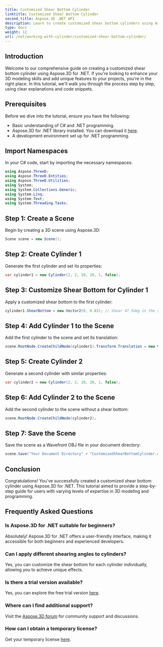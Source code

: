 ```yaml
---
title: Customized Shear Bottom Cylinder
linktitle: Customized Shear Bottom Cylinder
second_title: Aspose.3D .NET API
description: Learn to create customized shear bottom cylinders using Aspose.3D for .NET with our detailed step-by-step guide. Elevate your 3D modeling skills today!
type: docs
weight: 12
url: /net/working-with-cylinder/customized-shear-bottom-cylinder/
---
```

## Introduction
Welcome to our comprehensive guide on creating a customized shear bottom cylinder using Aspose.3D for .NET. If you're looking to enhance your 3D modeling skills and add unique features to your projects, you're in the right place. In this tutorial, we'll walk you through the process step by step, using clear explanations and code snippets.
## Prerequisites
Before we dive into the tutorial, ensure you have the following:
- Basic understanding of C# and .NET programming.
- Aspose.3D for .NET library installed. You can download it [here](https://releases.aspose.com/3d/net/).
- A development environment set up for .NET programming.
## Import Namespaces
In your C# code, start by importing the necessary namespaces:
```csharp
using Aspose.ThreeD;
using Aspose.ThreeD.Entities;
using Aspose.ThreeD.Utilities;
using System;
using System.Collections.Generic;
using System.Linq;
using System.Text;
using System.Threading.Tasks;
```
## Step 1: Create a Scene
Begin by creating a 3D scene using Aspose.3D:
```csharp
Scene scene = new Scene();
```
## Step 2: Create Cylinder 1
Generate the first cylinder and set its properties:
```csharp
var cylinder1 = new Cylinder(2, 2, 10, 20, 1, false);
```
## Step 3: Customize Shear Bottom for Cylinder 1
Apply a customized shear bottom to the first cylinder:
```csharp
cylinder1.ShearBottom = new Vector2(0, 0.83); // Shear 47.5deg in the xy plane (z-axis)
```
## Step 4: Add Cylinder 1 to the Scene
Add the first cylinder to the scene and set its translation:
```csharp
scene.RootNode.CreateChildNode(cylinder1).Transform.Translation = new Vector3(10, 0, 0);
```
## Step 5: Create Cylinder 2
Generate a second cylinder with similar properties:
```csharp
var cylinder2 = new Cylinder(2, 2, 10, 20, 1, false);
```
## Step 6: Add Cylinder 2 to the Scene
Add the second cylinder to the scene without a shear bottom:
```csharp
scene.RootNode.CreateChildNode(cylinder2);
```
## Step 7: Save the Scene
Save the scene as a Wavefront OBJ file in your document directory:
```csharp
scene.Save("Your Document Directory" + "CustomizedShearBottomCylinder.obj", FileFormat.WavefrontOBJ);
```
## Conclusion
Congratulations! You've successfully created a customized shear bottom cylinder using Aspose.3D for .NET. This tutorial aimed to provide a step-by-step guide for users with varying levels of expertise in 3D modeling and programming.
## Frequently Asked Questions
### Is Aspose.3D for .NET suitable for beginners?
Absolutely! Aspose.3D for .NET offers a user-friendly interface, making it accessible for both beginners and experienced developers.
### Can I apply different shearing angles to cylinders?
Yes, you can customize the shear bottom for each cylinder individually, allowing you to achieve unique effects.
### Is there a trial version available?
Yes, you can explore the free trial version [here](https://releases.aspose.com/).
### Where can I find additional support?
Visit the [Aspose.3D forum](https://forum.aspose.com/c/3d/18) for community support and discussions.
### How can I obtain a temporary license?
Get your temporary license [here](https://purchase.aspose.com/temporary-license/).
